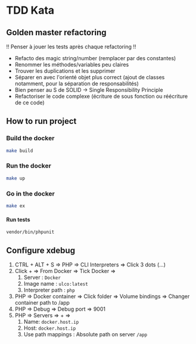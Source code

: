 # TDD Kata

## Golden master refactoring

!! Penser à jouer les tests après chaque refactoring !!

- Refacto des magic string/number (remplacer par des constantes)
- Renommer les méthodes/variables peu claires
- Trouver les duplications et les supprimer
- Séparer en avec l'orienté objet plus correct (ajout de classes notamment, pour la séparation de responsabilités)
- Bien penser au S de SOLID -> Single Responsibility Principle
- Refactoriser le code complexe (écriture de sous fonction ou réécriture de ce code)

## How to run project

### Build the docker

```bash
make build
```

### Run the docker

```bash
make up
```

### Go in the docker

```bash
make ex
```

#### Run tests

```
vendor/bin/phpunit
```

## Configure xdebug

1. CTRL + ALT + S => PHP => CLI Interpreters => Click 3 dots (...)
2. Click + => From Docker => Tick Docker =>
    1. Server : `Docker`
    2. Image name : `ulco:latest`
    3. Interpreter path : `php`
3. PHP => Docker container => Click folder => Volume bindings => Changer container path to /app
4. PHP => Debug => Debug port => 9001
5. PHP => Servers => + =>
    1. Name: `docker.host.ip`
    2. Host: `docker.host.ip`
    3. Use path mappings : Absolute path on server `/app`